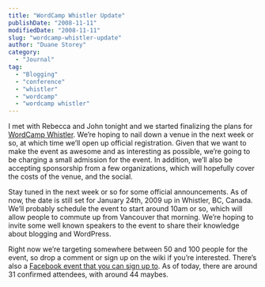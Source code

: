 ```yaml
---
title: "WordCamp Whistler Update"
publishDate: "2008-11-11"
modifiedDate: "2008-11-11"
slug: "wordcamp-whistler-update"
author: "Duane Storey"
category:
  - "Journal"
tag:
  - "Blogging"
  - "conference"
  - "whistler"
  - "wordcamp"
  - "wordcamp whistler"
---
```


I met with Rebecca and John tonight and we started finalizing the plans for [WordCamp Whistler](http://barcamp.org/wordcampwhistler). We’re hoping to nail down a venue in the next week or so, at which time we’ll open up official registration. Given that we want to make the event as awesome and as interesting as possible, we’re going to be charging a small admission for the event. In addition, we’ll also be accepting sponsorship from a few organizations, which will hopefully cover the costs of the venue, and the social.

Stay tuned in the next week or so for some official announcements. As of now, the date is still set for January 24th, 2009 up in Whistler, BC, Canada. We’ll probably schedule the event to start around 10am or so, which will allow people to commute up from Vancouver that morning. We’re hoping to invite some well known speakers to the event to share their knowledge about blogging and WordPress.

Right now we’re targeting somewhere between 50 and 100 people for the event, so drop a comment or sign up on the wiki if you’re interested. There’s also a [Facebook event that you can sign up to](http://www.facebook.com/event.php?eid=32574477561). As of today, there are around 31 confirmed attendees, with around 44 maybes.
